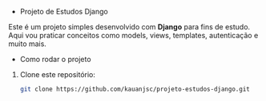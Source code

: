 -  Projeto de Estudos Django

Este é um projeto simples desenvolvido com **Django** para fins de estudo.  
Aqui vou praticar conceitos como models, views, templates, autenticação e muito mais.

- Como rodar o projeto

1. Clone este repositório:
   ```bash
   git clone https://github.com/kauanjsc/projeto-estudos-django.git
